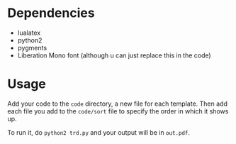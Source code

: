 # Dependencies

- lualatex
- python2
- pygments
- Liberation Mono font (although u can just replace this in the code) 

# Usage

Add your code to the `code` directory, a new file for each template. Then add each file you add to the `code/sort` file to specify the order in which it shows up.

To run it, do `python2 trd.py` and your output will be in `out.pdf`.
